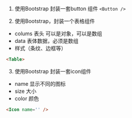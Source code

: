1. 使用Bootstrap 封装一套button 组件
`<Button />`

2. 使用Bootstrap，封装一个表格组件
* colums 表头 可以是对象，可以是数组
* data 表体数据，必须是数组
* 样式（条纹、边框等）
```html
<Table>
```

3. 使用Bootstrap 封装一套icon组件
* name 显示不同的图标
* size 大小
* color 颜色
```html
<Icon name='' />
```











